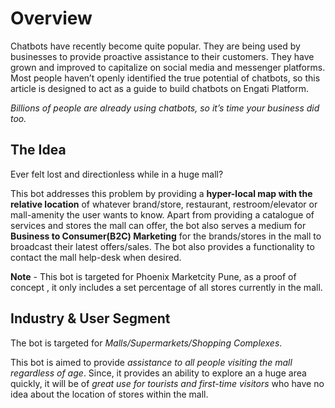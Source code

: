 # Overview
Chatbots have recently become quite popular. They are being used by businesses to provide proactive assistance to their customers.
They have grown and improved to capitalize on social media and messenger platforms. Most people haven’t openly identified the true potential of chatbots, so this article is designed to act as a guide to build chatbots on Engati Platform.

*Billions of people are already using chatbots, so it’s time your business did too.*

## The Idea
Ever felt lost and directionless while in a huge mall?

This bot addresses this problem by providing a **hyper-local map with the relative location** of whatever brand/store, restaurant, restroom/elevator or mall-amenity the user wants to know.  Apart from providing a catalogue of services and stores the mall can offer, the bot also serves a medium for **Business to Consumer(B2C) Marketing** for the brands/stores in the mall to broadcast their latest offers/sales. The bot also provides a functionality to contact the mall help-desk when desired.

**Note** - This bot is targeted for Phoenix Marketcity Pune, as a proof of concept , it only includes a set percentage of all stores currently in the mall.

## Industry & User Segment
The bot is targeted for *Malls/Supermarkets/Shopping Complexes*.

This bot is aimed to provide *assistance to all people visiting the mall regardless of age*. Since, it provides an ability to explore an a huge area quickly, it will be of *great use for tourists and first-time visitors* who have no idea about the location of stores within the mall.



